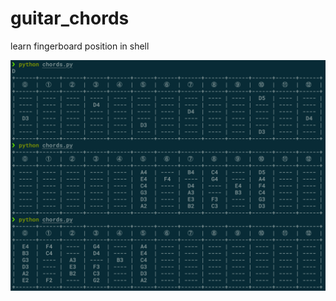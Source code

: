 # guitar_chords
learn fingerboard position in shell

![](https://github.com/karterotte/guitar_chords/blob/main/demo.png?raw=true)
